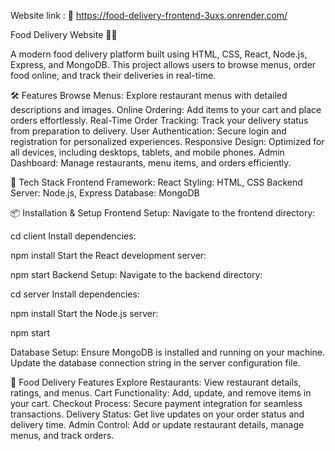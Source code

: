 Website link : 🔗 https://food-delivery-frontend-3uxs.onrender.com/

Food Delivery Website 🍔🍕 

A modern food delivery platform built using HTML, CSS, React, Node.js, Express, and MongoDB. This project allows users to browse menus, order food online, and track their deliveries in real-time.

🛠️ Features Browse Menus: Explore restaurant menus with detailed descriptions and images. Online Ordering: Add items to your cart and place orders effortlessly. Real-Time Order Tracking: Track your delivery status from preparation to delivery. User Authentication: Secure login and registration for personalized experiences. Responsive Design: Optimized for all devices, including desktops, tablets, and mobile phones. Admin Dashboard: Manage restaurants, menu items, and orders efficiently.

🚀 Tech Stack Frontend Framework: React Styling: HTML, CSS Backend Server: Node.js, Express Database: MongoDB

📦 Installation & Setup Frontend Setup: Navigate to the frontend directory:

cd client
Install dependencies:

npm install
Start the React development server:

npm start
Backend Setup: Navigate to the backend directory:

cd server
Install dependencies:

npm install
Start the Node.js server:

npm start

Database Setup: Ensure MongoDB is installed and running on your machine. Update the database connection string in the server configuration file.

🍴 Food Delivery Features Explore Restaurants: View restaurant details, ratings, and menus. Cart Functionality: Add, update, and remove items in your cart. Checkout Process: Secure payment integration for seamless transactions. Delivery Status: Get live updates on your order status and delivery time. Admin Control: Add or update restaurant details, manage menus, and track orders.
